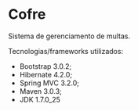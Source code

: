 Cofre
=====
Sistema de gerenciamento de multas.

Tecnologias/frameworks utilizados:
- Bootstrap 3.0.2;
- Hibernate 4.2.0;
- Spring MVC 3.2.0;
- Maven 3.0.3;
- JDK 1.7.0_25